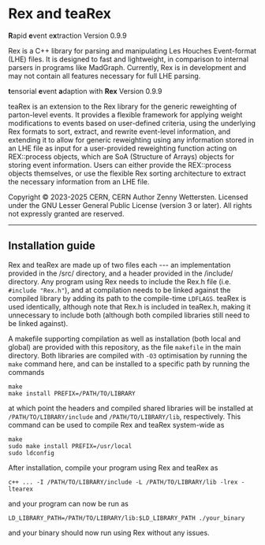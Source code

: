 # Rex and teaRex

**R**apid **e**vent e**x**traction Version 0.9.9

Rex is a C++ library for parsing and manipulating Les Houches Event-format (LHE) files. It is designed to fast and lightweight, in comparison to internal parsers in programs like MadGraph.
Currently, Rex is in development and may not contain all features necessary for full LHE parsing.

**t**ensorial **e**vent **a**daption with **Rex** Version 0.9.9

teaRex is an extension to the Rex library for the generic reweighting of parton-level events. It provides a flexible framework for applying weight modifications to events based on user-defined criteria, using the underlying Rex formats to sort, extract, and rewrite event-level information, and extending it to allow for generic reweighting using any information stored in an LHE file as input for a user-provided reweighting function acting on REX::process objects, which are SoA (Structure of Arrays) objects for storing event information. Users can either provide the REX::process objects themselves, or use the flexible Rex sorting architecture to extract the necessary information from an LHE file.



Copyright © 2023-2025 CERN, CERN Author Zenny Wettersten.
Licensed under the GNU Lesser General Public License (version 3 or later).
All rights not expressly granted are reserved.


----


## Installation guide

Rex and teaRex are made up of two files each --- an implementation provided in the /src/ directory, and a header provided in the /include/ directory. Any program using Rex needs to include the Rex.h file (i.e. ```#include "Rex.h"```), and at compilation needs to be linked against the compiled library by adding its path to the compile-time ```LDFLAGS```. teaRex is used identically, although note that Rex.h is included in teaRex.h, making it unnecessary to include both (although both compiled libraries still need to be linked against).

A makefile supporting compilation as well as installation (both local and global) are provided with this repository, as the file ```makefile``` in the main directory. Both libraries are compiled with ```-O3``` optimisation by running the ```make``` command here, and can be installed to a specific path by running the commands
```
make
make install PREFIX=/PATH/TO/LIBRARY
```
at which point the headers and compiled shared libraries will be installed at ```/PATH/TO/LIBRARY/include``` and ```/PATH/TO/LIBRARY/lib```, respectively. This command can be used to compile Rex and teaRex system-wide as
```
make
sudo make install PREFIX=/usr/local
sudo ldconfig
```

After installation, compile your program using Rex and teaRex as
```
c++ ... -I /PATH/TO/LIBRARY/include -L /PATH/TO/LIBRARY/lib -lrex -ltearex

```
and your program can now be run as
```
LD_LIBRARY_PATH=/PATH/TO/LIBRARY/lib:$LD_LIBRARY_PATH ./your_binary
```
and your binary should now run using Rex without any issues.
